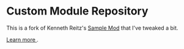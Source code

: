 # Custom Module Repository

This is a fork of Kenneth Reitz's [Sample Mod](https://github.com/kennethreitz/samplemod) that I've tweaked a bit.

[Learn more ](http://www.kennethreitz.org/essays/repository-structure-and-python).
